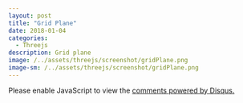 ```yaml
---
layout: post
title: "Grid Plane"
date: 2018-01-04
categories:
  - Threejs
description: Grid plane   
image: /../assets/threejs/screenshot/gridPlane.png
image-sm: /../assets/threejs/screenshot/gridPlane.png
---
```


<script src="https://code.jquery.com/jquery-1.9.1.min.js"></script>
<script type="text/javascript" src="{{ site.url }}/assets/threejs/build/three.js"></script>
<script type="text/javascript" src="{{ site.url }}/assets/threejs/js/Detector.js"></script>
<script type="text/javascript" src="{{ site.url }}/assets/threejs/js/libs/stats.min.js"></script>
<script src="{{ site.url }}/assets/threejs/js/controls/TransformControls.js"></script>
<script src="{{ site.url }}/assets/threejs/js/controls/OrbitControls.js"></script>
<script src="{{ site.url }}/assets/threejs/js/libs/dat.gui.min.js"></script>
<style type="text/css">
#threejsView div canvas{
	width:100% !important;
}
</style>

<div id="threejsView"></div>
<script type="text/javascript">
	if(!Detector.webgl){
		Detector.addGetWebGLMessage();
	}
	var container, camera, scene, renderer, boxMesh;
	var transformControl; 	//트랜스폼 컨트롤러 
	var stats; 
	var params = {
			xRotate : false,
			yRotate : false,
			zRotate : false
	}
	function onWindowResize(){
		camera.aspect = window.innerWidth / window.innerHeight;
		camera.updateProjectionMatrix();
		renderer.setSize(window.innerWidth, window.innerHeight);
	}
	//초기화 함수 
	function init(){
		container = document.createElement('div');
		container.style.width = '100%';
		container.style.minHeight = '500px';		
		container.style.height = '100%';
		$('#threejsView').append(container);
		// stats 
		stats = new Stats(); 								//stats 객채 생성 
		stats.dom.style.positon = 'relative !important';
		stats.dom.style.width = 'fit-content';
		stats.dom.style.top = $('.post').offset().top;
		console.log(stats.dom);
	

		container.appendChild(stats.dom);		//container에 stats dom append
		//카메라 
		camera = new THREE.PerspectiveCamera(45, window.innerWidth / window.innerHeight, 1, 10000);
		camera.position.set(500,800,1300);
		camera.lookAt(new THREE.Vector3());
		//씬
		scene = new THREE.Scene();
		scene.background = new THREE.Color(0xf0f0f0);
		//그리드 
		var gridHelper = new THREE.GridHelper(1000, 20);
		scene.add(gridHelper);	
		//지오메트리 
		var geometry = new THREE.PlaneBufferGeometry(1000, 1000);
		geometry.rotateX(-Math.PI/2);
		//박스 생성
		var boxTexture = new THREE.TextureLoader().load('{{ site.url }}/assets/threejs/textures/crate.gif');		//박스 텍스쳐 가져오기 
		var boxGeometry = new THREE.BoxBufferGeometry(200, 200, 200);																						//박스 지오메트리
		var boxMaterial  = new THREE.MeshBasicMaterial({map:boxTexture});																				//박스 메터리얼
		boxMesh = new THREE.Mesh(boxGeometry, boxMaterial);
		scene.add(boxMesh);
		//바닥 메시 생성 
		plane = new THREE.Mesh(geometry, new THREE.MeshBasicMaterial({visible:false}));
		scene.add(plane);
		//directional Light 조명 
		var directionalLight = new THREE.DirectionalLight(0xffffff);
		directionalLight.position.set(1,0.75,0.5).normalize();
		scene.add(directionalLight);
		//랜더러
		renderer = new THREE.WebGLRenderer({antialias:true});
		renderer.setPixelRatio(window.devicePixelRatio);
		renderer.setSize($('.post').innerWidth(), $('.post').innerWidth() * 2);
		container.appendChild(renderer.domElement);
		//TransformControls 생성
		transformControl = new THREE.TransformControls(camera, renderer.domElement);
		transformControl.addEventListener('change', render);
		scene.add(transformControl);
		//OrbitControls 생성 - 마우스 조작 컨트롤러
		var controls = new THREE.OrbitControls(camera, renderer.domElement);
		controls.damping = 0.2;
		transformControl.attach(boxMesh);
		//GUI 생성 
		var gui = new dat.GUI();
		gui.add(params, 'xRotate');
		gui.add(params, 'yRotate');
		gui.add(params, 'zRotate');
		gui.open();
		//윈도우 리사이즈 이벤트 리스너 등록
		window.addEventListener('resize', onWindowResize, false);
	}
	// 그리기 함수 
	function render(){
		renderer.render(scene,camera);
	}
	function animate(){
		requestAnimationFrame(animate);
		if(params.xRotate){
			boxMesh.rotation.x += 0.01;	
		}
		if(params.yRotate){
			boxMesh.rotation.y += 0.01;	
		}
		if(params.zRotate){
			boxMesh.rotation.z += 0.01;	
		}
		renderer.render(scene,camera);
		stats.update();
		transformControl.update();
	}
	init();
	animate();
</script>



<div id="disqus_thread"></div>
<script>

/**
*  RECOMMENDED CONFIGURATION VARIABLES: EDIT AND UNCOMMENT THE SECTION BELOW TO INSERT DYNAMIC VALUES FROM YOUR PLATFORM OR CMS.
*  LEARN WHY DEFINING THESE VARIABLES IS IMPORTANT: https://disqus.com/admin/universalcode/#configuration-variables*/
/*
var disqus_config = function () {
this.page.url = PAGE_URL;  // Replace PAGE_URL with your page's canonical URL variable
this.page.identifier = PAGE_IDENTIFIER; // Replace PAGE_IDENTIFIER with your page's unique identifier variable
};
*/
(function() { // DON'T EDIT BELOW THIS LINE
var d = document, s = d.createElement('script');
s.src = 'https://silqwer.disqus.com/embed.js';
s.setAttribute('data-timestamp', +new Date());
(d.head || d.body).appendChild(s);
})();
</script>
<noscript>Please enable JavaScript to view the <a href="https://disqus.com/?ref_noscript">comments powered by Disqus.</a></noscript>